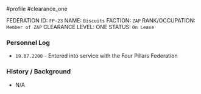 #profile #clearance_one 

FEDERATION ID: `FP-23`
NAME: `Biscuits`
FACTION: `ZAP`
RANK/OCCUPATION: `Member of ZAP`
CLEARANCE LEVEL: ONE
STATUS: `On Leave`

### Personnel Log
- `19.07.2200` - Entered into service with the Four Pillars Federation

### History / Background
- N/A

